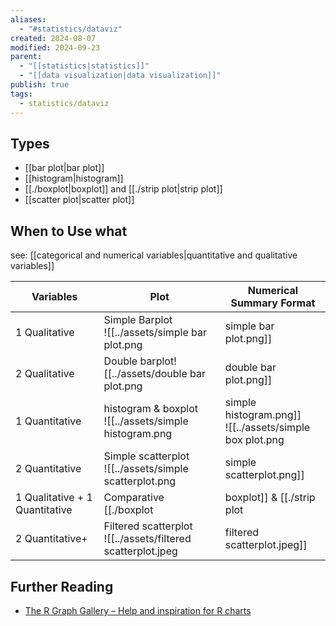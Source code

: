 ```yaml
---
aliases:
  - "#statistics/dataviz"
created: 2024-08-07
modified: 2024-09-23
parent:
  - "[[statistics|statistics]]"
  - "[[data visualization|data visualization]]"
publish: true
tags:
  - statistics/dataviz
---
```

## Types
- [[bar plot|bar plot]]
- [[histogram|histogram]]
- [[./boxplot|boxplot]] and [[./strip plot|strip plot]]
- [[scatter plot|scatter plot]]

## When to Use what
see: [[categorical and numerical variables|quantitative and qualitative variables]]

| Variables                      | Plot                                                                                                                                                             | Numerical Summary Format                                                              |
| ------------------------------ | ---------------------------------------------------------------------------------------------------------------------------------------------------------------- | ------------------------------------------------------------------------------------- |
| 1 Qualitative                  | Simple Barplot<br>![[../assets/simple bar plot.png|simple bar plot.png]]                                                                                                                       | [[frequency table|frequency table]]<br><br>Most popular category                                      |
| 2 Qualitative                  | Double barplot![[../assets/double bar plot.png|double bar plot.png]]                                                                                                                           | [[contingency table and mosaic plot\|contingency table]]<br><br>Most popular category |
| 1 Quantitative                 | histogram & boxplot<br>![[../assets/simple histogram.png|simple histogram.png]]<br>![[../assets/simple box plot.png|simple box plot.png]]                                                                                     | Mean, median, SD, IQR, range                                                          |
| 2 Quantitative                 | Simple scatterplot<br>![[../assets/simple scatterplot.png|simple scatterplot.png]]                                                                                                                | [[./correlation\|correlation coefficient]]<br><br>Linear model                          |
| 1 Qualitative + 1 Quantitative | Comparative [[./boxplot|boxplot]] & [[./strip plot|strip plot]] & Filtered histogram![[../assets/comparative boxplot.jpeg|comparative boxplot.jpeg]]<br>![[../assets/jittered-strip-plot.webp\|300]]<br>![[../assets/filtered histogram.jpeg|filtered histogram.jpeg]] |                                                                                       |
| 2 Quantitative+                | Filtered scatterplot<br>![[../assets/filtered scatterplot.jpeg|filtered scatterplot.jpeg]]                                                                                                           |                                                                                       |

## Further Reading
- [The R Graph Gallery – Help and inspiration for R charts](https://r-graph-gallery.com/)